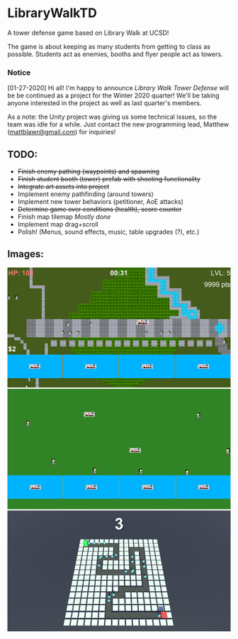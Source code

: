 # LibraryWalkTD
A tower defense game based on Library Walk at UCSD!

The game is about keeping as many students from getting to class as possible.
Students act as enemies, booths and flyer people act as towers.

### Notice
[01-27-2020] Hi all! I'm happy to announce *Library Walk Tower Defense* will be be continued as a project for the Winter 2020 quarter! We'll be taking anyone interested in the project as well as last quarter's members.

As a note: the Unity project was giving us some technical issues, so the team was idle for a while. Just contact the new programming lead, Matthew (mattblawr@gmail.com) for inquiries!

## TODO:
- ~~Finish enemy pathing (waypoints) and spawning~~
- ~~Finish student booth (tower) prefab with shooting functionality~~
- ~~Integrate art assets into project~~
- Implement enemy pathfinding (around towers)
- Implement new tower behaviors (petitioner, AoE attacks)
- ~~Determine game over conditions (health), score counter~~
- Finish map tilemap *Mostly done*
- Implement map drag+scroll
- Polish! (Menus, sound effects, music, table upgrades (?), etc.)

## Images:
![mockup example 2](https://github.com/justbrentvanzant/LibraryWalkTD/blob/master/progress%20images/02-20_gTest.png)
![mockup example](https://github.com/justbrentvanzant/LibraryWalkTD/blob/master/progress%20images/01-29_gTest.png)
![waypoint example](https://github.com/justbrentvanzant/LibraryWalkTD/blob/master/progress%20images/01-27_enemyPath.png)
